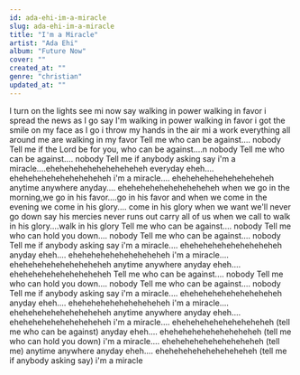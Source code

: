 ```yaml
---
id: ada-ehi-im-a-miracle
slug: ada-ehi-im-a-miracle
title: "I'm a Miracle"
artist: "Ada Ehi"
album: "Future Now"
cover: ""
created_at: ""
genre: "christian"
updated_at: ""
---
```


I turn on the lights see mi now say  walking in power walking in favor
i spread the news as I go say I'm walking in power walking in favor
i got the smile on my face as I go
i throw my hands in the air mi a work
everything all around me are walking in my favor
Tell me who can be against.... nobody
Tell me if the Lord be for you, who can be against....n nobody
Tell me who can be against.... nobody
Tell me if anybody asking say
i'm a miracle....eheheheheheheheheheheh
everyday eheh.... eheheheheheheheheheheh
i'm a miracle.... eheheheheheheheheheheh
anytime anywhere anyday.... eheheheheheheheheheheh
when we go in the morning,we go in his favor....go in his favor
and when we come in the evening we come in his glory.... come in his glory
when we want we'll never go down
say his mercies never runs out
carry all of us when we call to walk in his glory....walk in his glory
Tell me who can be against.... nobody
Tell me who can hold you down.... nobody
Tell me who can be against.... nobody
Tell me if anybody asking say
i'm a miracle.... eheheheheheheheheheheh
anyday eheh.... eheheheheheheheheheheh
i'm a miracle.... eheheheheheheheheheheh
anytime anywhere anyday eheh.... eheheheheheheheheheheh
Tell me who can be against.... nobody
Tell me who can hold you down.... nobody
Tell me who can be against.... nobody
Tell me if anybody asking say
i'm a miracle.... eheheheheheheheheheheh
anyday eheh.... eheheheheheheheheheheh
i'm a miracle.... eheheheheheheheheheheh
anytime anywhere anyday eheh.... eheheheheheheheheheheh
i'm a miracle.... eheheheheheheheheheheh
(tell me who can be against)
anyday eheh.... eheheheheheheheheheheh
(tell me who can hold you down)
i'm a miracle.... eheheheheheheheheheheh
(tell me)
anytime anywhere anyday eheh.... eheheheheheheheheheheh
(tell me if anybody asking say)
i'm a miracle